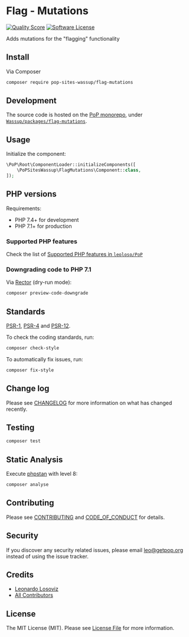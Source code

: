# Flag - Mutations

<!-- [![Build Status][ico-travis]][link-travis] -->
[![Quality Score][ico-code-quality]][link-code-quality]
[![Software License][ico-license]](LICENSE.md)

<!--
[![Latest Version on Packagist][ico-version]][link-packagist]
[![Coverage Status][ico-scrutinizer]][link-scrutinizer]
[![Total Downloads][ico-downloads]][link-downloads]
-->

Adds mutations for the "flagging" functionality

## Install

Via Composer

``` bash
composer require pop-sites-wassup/flag-mutations
```

## Development

The source code is hosted on the [PoP monorepo](https://github.com/leoloso/PoP), under [`Wassup/packages/flag-mutations`](https://github.com/leoloso/PoP/tree/master/layers/Wassup/packages/flag-mutations).

## Usage

Initialize the component:

``` php
\PoP\Root\ComponentLoader::initializeComponents([
    \PoPSitesWassup\FlagMutations\Component::class,
]);
```

## PHP versions

Requirements:

- PHP 7.4+ for development
- PHP 7.1+ for production

### Supported PHP features

Check the list of [Supported PHP features in `leoloso/PoP`](https://github.com/leoloso/PoP/#supported-php-features)

### Downgrading code to PHP 7.1

Via [Rector](https://github.com/rectorphp/rector) (dry-run mode):

```bash
composer preview-code-downgrade
```

## Standards

[PSR-1](https://www.php-fig.org/psr/psr-1), [PSR-4](https://www.php-fig.org/psr/psr-4) and [PSR-12](https://www.php-fig.org/psr/psr-12).

To check the coding standards, run:

``` bash
composer check-style
```

To automatically fix issues, run:

``` bash
composer fix-style
```

## Change log

Please see [CHANGELOG](CHANGELOG.md) for more information on what has changed recently.

## Testing

``` bash
composer test
```

## Static Analysis

Execute [phpstan](https://github.com/phpstan/phpstan) with level 8:

``` bash
composer analyse
```

## Contributing

Please see [CONTRIBUTING](CONTRIBUTING.md) and [CODE_OF_CONDUCT](CODE_OF_CONDUCT.md) for details.

## Security

If you discover any security related issues, please email leo@getpop.org instead of using the issue tracker.

## Credits

- [Leonardo Losoviz][link-author]
- [All Contributors][link-contributors]

## License

The MIT License (MIT). Please see [License File](LICENSE.md) for more information.

[ico-version]: https://img.shields.io/packagist/v/pop-sites-wassup/flag-mutations.svg?style=flat-square
[ico-license]: https://img.shields.io/badge/license-MIT-brightgreen.svg?style=flat-square
[ico-travis]: https://img.shields.io/travis/pop-sites-wassup/flag-mutations/master.svg?style=flat-square
[ico-scrutinizer]: https://img.shields.io/scrutinizer/coverage/g/pop-sites-wassup/flag-mutations.svg?style=flat-square
[ico-code-quality]: https://img.shields.io/scrutinizer/g/pop-sites-wassup/flag-mutations.svg?style=flat-square
[ico-downloads]: https://img.shields.io/packagist/dt/pop-sites-wassup/flag-mutations.svg?style=flat-square

[link-packagist]: https://packagist.org/packages/pop-sites-wassup/flag-mutations
[link-travis]: https://travis-ci.org/pop-sites-wassup/flag-mutations
[link-scrutinizer]: https://scrutinizer-ci.com/g/pop-sites-wassup/flag-mutations/code-structure
[link-code-quality]: https://scrutinizer-ci.com/g/pop-sites-wassup/flag-mutations
[link-downloads]: https://packagist.org/packages/pop-sites-wassup/flag-mutations
[link-author]: https://github.com/leoloso
[link-contributors]: ../../../../../../contributors
